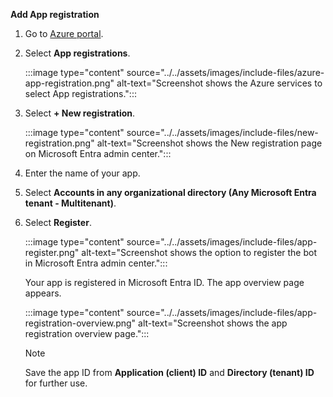 **Add App registration**

1. Go to [Azure portal](https://ms.portal.azure.com/).

1. Select **App registrations**.

    :::image type="content" source="../../assets/images/include-files/azure-app-registration.png" alt-text="Screenshot shows the Azure services to select App registrations.":::

1. Select **+ New registration**.

    :::image type="content" source="../../assets/images/include-files/new-registration.png" alt-text="Screenshot shows the New registration page on Microsoft Entra admin center.":::

1. Enter the name of your app.

1. Select **Accounts in any organizational directory (Any Microsoft Entra tenant - Multitenant)**.

1. Select **Register**.

    :::image type="content" source="../../assets/images/include-files/app-register.png" alt-text="Screenshot shows the option to register the bot in Microsoft Entra admin center.":::

    Your app is registered in Microsoft Entra ID. The app overview page appears.

    :::image type="content" source="../../assets/images/include-files/app-registration-overview.png" alt-text="Screenshot shows the app registration overview page.":::

    > [!NOTE]
    > Save the app ID from **Application (client) ID** and **Directory (tenant) ID** for further use.
